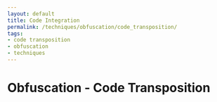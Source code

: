 ```yaml
---
layout: default
title: Code Integration
permalink: /techniques/obfuscation/code_transposition/
tags:
- code transposition
- obfuscation
- techniques
---
```


# Obfuscation - Code Transposition
